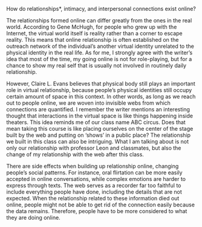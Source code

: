 How do relationships*, intimacy, and interpersonal connections exist online?

The relationships formed online can differ greatly from the ones in the real world. According to Gene McHugh, for people who grew up with the Internet, the virtual world itself is reality rather than a corner to escape reality. This means that online relationship is often established on the outreach network of the individual’s another virtual identity unrelated to the physical identity in the real life. As for me, I strongly agree with the writer’s idea that most of the time, my going online is not for role-playing, but for a chance to show my real self that is usually not involved in routinely daily relationship.

 However, Claire L. Evans believes that physical body still plays an important role in virtual relationship, because people’s physical identities still occupy certain amount of space in this context. In other words, as long as we reach out to people online, we are woven into invisible webs from which connections are quantified. I remember the writer mentions an interesting thought that interactions in the virtual space is like things happening inside theaters. This idea reminds me of our class name ABC circus. Does that mean taking this course is like placing ourselves on the center of the stage built by the web and putting on ‘shows’ in a public place? The relationship we built in this class can also be intriguing. What I am talking about is not only our relationship with professor Leon and classmates, but also the change of my relationship with the web after this class.

There are side effects when building up relationship online, changing people’s social patterns. For instance, oral flirtation can be more easily accepted in online conversations, while complex emotions are harder to express through texts. The web serves as a recorder far too faithful to include everything people have done, including the details that are not expected. When the relationship related to these information died out online, people might not be able to get rid of the connection easily because the data remains. Therefore, people have to be more considered to what they are doing online.
